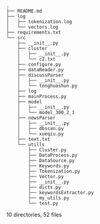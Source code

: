 

    .
    ├── README.md
    ├── log
    │   ├── tokenization.log
    │   └── vectors.log
    ├── requirements.txt
    └── src
        ├── __init__.py
        ├── cluster
        │   ├── __init__.py
        │   └── c2.txt
        ├── configure.py
        ├── dataReader.py
        ├── discussParser
        │   ├── __init__.py
        │   └── tonghuashun.py
        ├── log
        ├── mainProcess.py
        ├── model
        │   ├── __init__.py
        │   └── model_300_2_1
        ├── newsParser
        │   ├── __init__.py
        │   ├── dbscan.py
        │   └── xueqiu.py
        ├── text.txt
        └── utills
            ├── Cluster.py
            ├── DataProcess.py
            ├── DataSource.py
            ├── Keywords.py
            ├── Tokenization.py
            ├── Vector.py
            ├── __init__.py
            ├── dicts.py
            ├── keywordsExtractor.py
            ├── my_utils.py
            └── test.py

10 directories, 52 files
